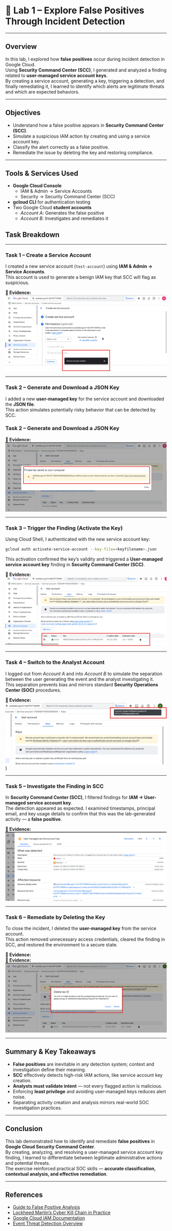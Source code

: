 # 🧪 Lab 1 – Explore False Positives Through Incident Detection

---

## Overview

In this lab, I explored how **false positives** occur during incident detection in Google Cloud.  
Using **Security Command Center (SCC)**, I generated and analyzed a finding related to **user-managed service account keys**.  
By creating a service account, generating a key, triggering a detection, and finally remediating it, I learned to identify which alerts are legitimate threats and which are expected behaviors.

---

## Objectives

- Understand how a false positive appears in **Security Command Center (SCC)**.  
- Simulate a suspicious IAM action by creating and using a service account key.  
- Classify the alert correctly as a false positive.  
- Remediate the issue by deleting the key and restoring compliance.

---

## Tools & Services Used

- **Google Cloud Console**  
  - IAM & Admin → Service Accounts  
  - Security → Security Command Center (SCC)  
- **gcloud CLI** for authentication testing  
- Two Google Cloud **student accounts**  
  - *Account A*: Generates the false positive  
  - *Account B*: Investigates and remediates it

## Task Breakdown
---

### Task 1 – Create a Service Account

I created a new service account (`test-account`) using **IAM & Admin → Service Accounts**.  
This account is used to generate a benign IAM key that SCC will flag as suspicious.

**📸 Evidence:**  
![Service account created](./Screenshots_Lab1/01_CreateServiceAccount.png)

---

### Task 2 – Generate and Download a JSON Key

I added a new **user-managed key** for the service account and downloaded the **JSON file**.  
This action simulates potentially risky behavior that can be detected by SCC.

### Task 2 – Generate and Download a JSON Key
**📸 Evidence:**  
![JSON key generated](./Screenshots_Lab1/02_GenerateJsonKey.png)

---

### Task 3 – Trigger the Finding (Activate the Key)

Using Cloud Shell, I authenticated with the new service account key:

```bash
gcloud auth activate-service-account --key-file=<keyfilename>.json
```
This activation confirmed the key’s validity and triggered a **User-managed service account key** finding in **Security Command Center (SCC)**.

**📸 Evidence:**  
![Key activation command](./Screenshots_Lab1/03_KeyActivation.png)

---

### Task 4 – Switch to the Analyst Account

I logged out from *Account A* and into *Account B* to simulate the separation between the user generating the event and the analyst investigating it.  
This separation prevents bias and mirrors standard **Security Operations Center (SOC)** procedures.

  
**📸 Evidence:**  
![Switched to analyst account](./Screenshots_Lab1/04_SwitchToAnalyst.png))

---

### Task 5 – Investigate the Finding in SCC

In **Security Command Center (SCC)**, I filtered findings for **IAM → User-managed service account key**.  
The detection appeared as expected. I examined timestamps, principal email, and key usage details to confirm that this was the lab-generated activity — a **false positive**.

**📸 Evidence:**  
![SCC finding review](./Screenshots_Lab1/05_SCC_Finding.png)

---

### Task 6 – Remediate by Deleting the Key

To close the incident, I deleted the **user-managed key** from the service account.  
This action removed unnecessary access credentials, cleared the finding in SCC, and restored the environment to a secure state.

**📸 Evidence:**  
**📸 Evidence:**  
![Key deletion](./Screenshots_Lab1/06_DeleteKey.png)

---

## Summary & Key Takeaways

- **False positives** are inevitable in any detection system; context and investigation define their meaning.  
- **SCC** effectively detects high-risk IAM actions, like service account key creation.  
- **Analysts must validate intent** — not every flagged action is malicious.  
- Enforcing **least privilege** and avoiding user-managed keys reduces alert noise.  
- Separating activity creation and analysis mirrors real-world SOC investigation practices.

---

## Conclusion

This lab demonstrated how to identify and remediate **false positives** in **Google Cloud Security Command Center**.  
By creating, analyzing, and resolving a user-managed service account key finding, I learned to differentiate between legitimate administrative actions and potential threats.  
The exercise reinforced practical SOC skills — **accurate classification, contextual analysis, and effective remediation**.

---

## References

- [Guide to False Positive Analysis](https://cloud.google.com/security-command-center/docs)  
- [Lockheed Martin’s Cyber Kill Chain in Practice](https://www.lockheedmartin.com/en-us/capabilities/cyber/cyber-kill-chain.html)  
- [Google Cloud IAM Documentation](https://cloud.google.com/iam/docs)  
- [Event Threat Detection Overview](https://cloud.google.com/event-threat-detection/docs)